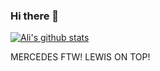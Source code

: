 ### Hi there 👋

[![Ali's github stats](https://github-readme-stats.vercel.app/api?username=alixjaffar&show_icons=true)](https://github.com/anuraghazra/github-readme-stats)

MERCEDES FTW! LEWIS ON TOP!
<!--
Here are some ideas to get you started:

- 🔭 I’m currently working on ...
- 🌱 I’m currently learning ...
- 👯 I’m looking to collaborate on ...
- 🤔 I’m looking for help with ...
- 💬 Ask me about ...
- 📫 How to reach me: ...
- 😄 Pronouns: ...
- ⚡ Fun fact: ...
-->
